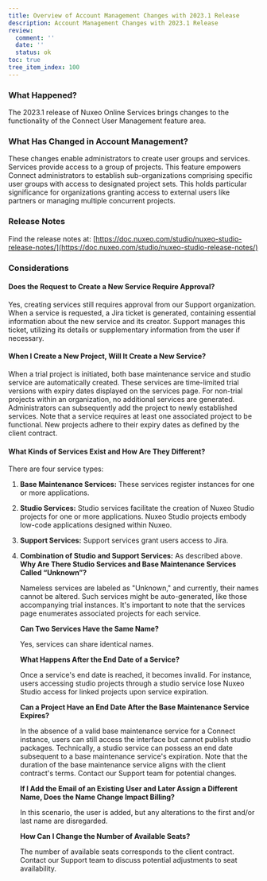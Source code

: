 ```yaml
---
title: Overview of Account Management Changes with 2023.1 Release
description: Account Management Changes with 2023.1 Release
review:
  comment: ''
  date: ''
  status: ok
toc: true
tree_item_index: 100
---
```

### What Happened?

The 2023.1 release of Nuxeo Online Services brings changes to the functionality of the Connect User Management feature area.

### What Has Changed in Account Management?

These changes enable administrators to create user groups and services. Services provide access to a group of projects. This feature empowers Connect administrators to establish sub-organizations comprising specific user groups with access to designated project sets. This holds particular significance for organizations granting access to external users like partners or managing multiple concurrent projects.

### Release Notes

Find the release notes at: [https://doc.nuxeo.com/studio/nuxeo-studio-release-notes/](https://doc.nuxeo.com/studio/nuxeo-studio-release-notes/)

### Considerations

#### Does the Request to Create a New Service Require Approval?

Yes, creating services still requires approval from our Support organization. When a service is requested, a Jira ticket is generated, containing essential information about the new service and its creator. Support manages this ticket, utilizing its details or supplementary information from the user if necessary.

#### When I Create a New Project, Will It Create a New Service?

When a trial project is initiated, both base maintenance service and studio service are automatically created. These services are time-limited trial versions with expiry dates displayed on the services page. For non-trial projects within an organization, no additional services are generated. Administrators can subsequently add the project to newly established services. Note that a service requires at least one associated project to be functional. New projects adhere to their expiry dates as defined by the client contract.

#### What Kinds of Services Exist and How Are They Different?

There are four service types:

1. **Base Maintenance Services:** These services register instances for one or more applications.
2. **Studio Services:** Studio services facilitate the creation of Nuxeo Studio projects for one or more applications. Nuxeo Studio projects embody low-code applications designed within Nuxeo.
3. **Support Services:** Support services grant users access to Jira.
4. **Combination of Studio and Support Services:** As described above.
   **Why Are There Studio Services and Base Maintenance Services Called “Unknown”?**

   Nameless services are labeled as "Unknown," and currently, their names cannot be altered. Such services might be auto-generated, like those accompanying trial instances. It's important to note that the services page enumerates associated projects for each service.

   **Can Two Services Have the Same Name?**

   Yes, services can share identical names.

   **What Happens After the End Date of a Service?**

   Once a service's end date is reached, it becomes invalid. For instance, users accessing studio projects through a studio service lose Nuxeo Studio access for linked projects upon service expiration.

   **Can a Project Have an End Date After the Base Maintenance Service Expires?**

   In the absence of a valid base maintenance service for a Connect instance, users can still access the interface but cannot publish studio packages. Technically, a studio service can possess an end date subsequent to a base maintenance service's expiration. Note that the duration of the base maintenance service aligns with the client contract's terms. Contact our Support team for potential changes.

   **If I Add the Email of an Existing User and Later Assign a Different Name, Does the Name Change Impact Billing?**

   In this scenario, the user is added, but any alterations to the first and/or last name are disregarded.

   **How Can I Change the Number of Available Seats?**

   The number of available seats corresponds to the client contract. Contact our Support team to discuss potential adjustments to seat availability.
